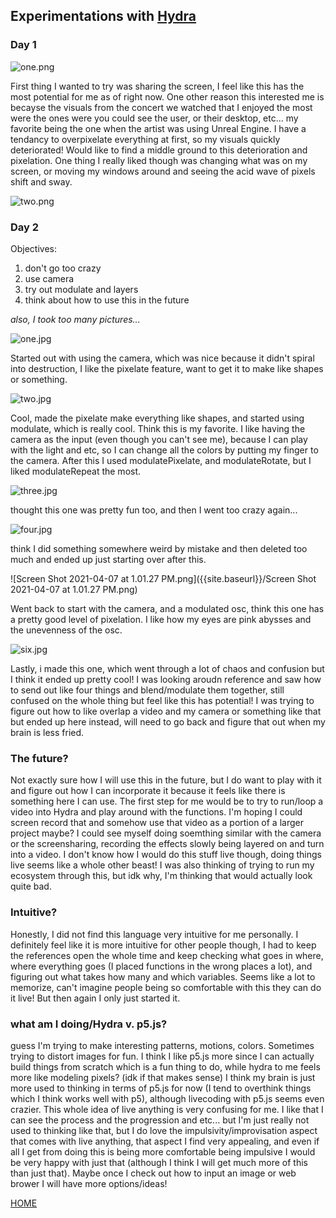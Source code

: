 ## Experimentations with [Hydra](http://hydra.ojack.xyz)

### Day 1

![one.png]({{site.baseurl}}/one.png)

First thing I wanted to try was sharing the screen, I feel like this has the most potential for me as of right now. One other reason this interested me is becayse the visuals from the concert we watched that I enjoyed the most were the ones were you could see the user, or their desktop, etc... my favorite being the one when the artist was using Unreal Engine. I have a tendancy to overpixelate everything at first, so my visuals quickly deteriorated! Would like to find a middle ground to this deterioration and pixelation. One thing I really liked though was changing what was on my screen, or moving my windows around and seeing the acid wave of pixels shift and sway.

![two.png]({{site.baseurl}}/two.png)

### Day 2

Objectives: 
1. don't go too crazy
1. use camera
1. try out modulate and layers
1. think about how to use this in the future

_also, I took too many pictures..._

![one.jpg]({{site.baseurl}}/one.jpg)

Started out with using the camera, which was nice because it didn't spiral into destruction, I like the pixelate feature, want to get it to make like shapes or something.

![two.jpg]({{site.baseurl}}/two.jpg)

Cool, made the pixelate make everything like shapes, and started using modulate, which is really cool. Think this is my favorite. I like having the camera as the input (even though you can't see me), because I can play with the light and etc, so I can change all the colors by putting my finger to the camera. After this I used modulatePixelate, and modulateRotate, but I liked modulateRepeat the most. 

![three.jpg]({{site.baseurl}}/three.jpg)

thought this one was pretty fun too, and then I went too crazy again...

![four.jpg]({{site.baseurl}}/four.jpg)

think I did something somewhere weird by mistake and then deleted too much and ended up just starting over after this.

![Screen Shot 2021-04-07 at 1.01.27 PM.png]({{site.baseurl}}/Screen Shot 2021-04-07 at 1.01.27 PM.png)

Went back to start with the camera, and a modulated osc, think this one has a pretty good level of pixelation. I like how my eyes are pink abysses and the unevenness of the osc. 

![six.jpg]({{site.baseurl}}/six.jpg)

Lastly, i made this one, which went through a lot of chaos and confusion but I think it ended up pretty cool! I was looking aroudn reference and saw how to send out like four things and blend/modulate them together, still confused on the whole thing but feel like this has potential! I was trying to figure out how to like overlap a video and my camera or something like that but ended up here instead, will need to go back and figure that out when my brain is less fried. 

### The future?

Not exactly sure how I will use this in the future, but I do want to play with it and figure out how I can incorporate it because it feels like there is something here I can use. The first step for me would be to try to run/loop a video into Hydra and play around with the functions. I'm hoping I could screen record that and somehow use that video as a portion of a larger project maybe? I could see myself doing soemthing similar with the camera or the screensharing, recording the effects slowly being layered on and turn into a video. I don't know how I would do this stuff live though, doing things live seems like a whole other beast! I was also thinking of trying to run my ecosystem through this, but idk why, I'm thinking that would actually look quite bad. 

### Intuitive? 

Honestly, I did not find this language very intuitive for me personally. I definitely feel like it is more intuitive for other people though, I had to keep the references open the whole time and keep checking what goes in where, where everything goes (I placed functions in the wrong places a lot), and figuring out what takes how many and which variables. Seems like a lot to memorize, can't imagine people being so comfortable with this they can do it live! But then again I only just started it. 

### what am I doing/Hydra v. p5.js?

guess I'm trying to make interesting patterns, motions, colors. Sometimes trying to distort images for fun. I think I like p5.js more since I can actually build things from scratch which is a fun thing to do, while hydra to me feels more like modeling pixels? (idk if that makes sense) I think my brain is just more used to thinking in terms of p5.js for now (I tend to overthink things which I think works well with p5), although livecoding with p5.js seems even crazier. This whole idea of live anything is very confusing for me. I like that I can see the process and the progression and etc... but I'm just really not used to thinking like that, but I do love the impulsivity/improvisation aspect that comes with live anything, that aspect I find very appealing, and even if all I get from doing this is being more comfortable being impulsive I would be very happy with just that (although I think I will get much more of this than just that). Maybe once I check out how to input an image or web brower I will have more options/ideas!

[HOME](README.md)
